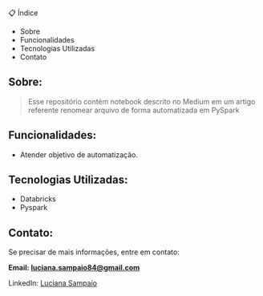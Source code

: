 
📋 Índice
- Sobre
- Funcionalidades
- Tecnologias Utilizadas
- Contato


## Sobre: 

> Esse repositório contém notebook descrito no Medium em um artigo referente renomear arquivo  de forma automatizada em PySpark 


## Funcionalidades: 

- Atender objetivo de automatização.

  
##  Tecnologias Utilizadas: 
- Databricks
- Pyspark

## Contato:
Se precisar de mais informações, entre em contato:

**Email: luciana.sampaio84@gmail.com**

LinkedIn: [Luciana Sampaio ](https://www.linkedin.com/in/luciana-sampaio/)
